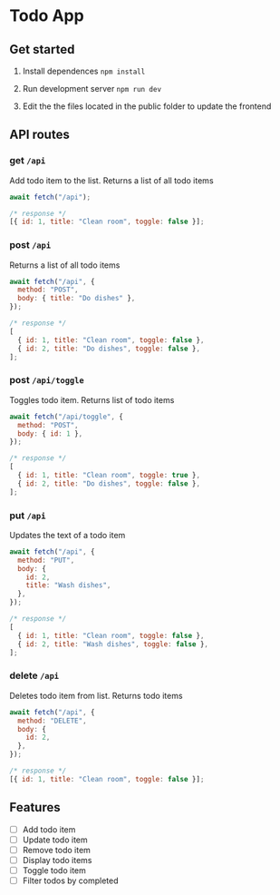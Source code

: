 # Todo App

## Get started

1. Install dependences `npm install`

2. Run development server `npm run dev`

3. Edit the the files located in the public folder to update the frontend

## API routes

### get `/api`

Add todo item to the list. Returns a list of all todo items

```js
await fetch("/api");

/* response */
[{ id: 1, title: "Clean room", toggle: false }];
```

### post `/api`

Returns a list of all todo items

```js
await fetch("/api", {
  method: "POST",
  body: { title: "Do dishes" },
});

/* response */
[
  { id: 1, title: "Clean room", toggle: false },
  { id: 2, title: "Do dishes", toggle: false },
];
```

### post `/api/toggle`

Toggles todo item. Returns list of todo items

```js
await fetch("/api/toggle", {
  method: "POST",
  body: { id: 1 },
});

/* response */
[
  { id: 1, title: "Clean room", toggle: true },
  { id: 2, title: "Do dishes", toggle: false },
];
```

### put `/api`

Updates the text of a todo item

```js
await fetch("/api", {
  method: "PUT",
  body: {
    id: 2,
    title: "Wash dishes",
  },
});

/* response */
[
  { id: 1, title: "Clean room", toggle: false },
  { id: 2, title: "Wash dishes", toggle: false },
];
```

### delete `/api`

Deletes todo item from list. Returns todo items

```js
await fetch("/api", {
  method: "DELETE",
  body: {
    id: 2,
  },
});

/* response */
[{ id: 1, title: "Clean room", toggle: false }];
```

## Features

- [ ] Add todo item
- [ ] Update todo item
- [ ] Remove todo item
- [ ] Display todo items
- [ ] Toggle todo item
- [ ] Filter todos by completed
